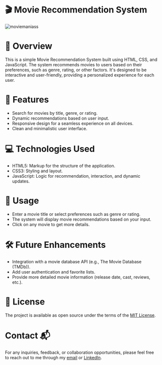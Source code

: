 # 🎬 Movie Recommendation System
![moviemaniass](https://github.com/user-attachments/assets/50c814f5-2b13-444f-8b66-a7917fb91942)

# 📖 Overview
This is a simple Movie Recommendation System built using HTML, CSS, and JavaScript. The system recommends movies to users based on their preferences, such as genre, rating, or other factors. It's designed to be interactive and user-friendly, providing a personalized experience for each user.

# 🚀 Features
- Search for movies by title, genre, or rating.
- Dynamic recommendations based on user input.
- Responsive design for a seamless experience on all devices.
- Clean and minimalistic user interface.

# 💻 Technologies Used
- HTML5: Markup for the structure of the application.
- CSS3: Styling and layout.
- JavaScript: Logic for recommendation, interaction, and dynamic updates.

# 🔧 Usage
- Enter a movie title or select preferences such as genre or rating.
- The system will display movie recommendations based on your input.
- Click on any movie to get more details.

# 🛠 Future Enhancements
- Integration with a movie database API (e.g., The Movie Database (TMDb)).
- Add user authentication and favorite lists.
- Provide more detailed movie information (release date, cast, reviews, etc.).

# 📄 License
The project is available as open source under the terms of the [MIT License](https://github.com/BSKalsi0/Movie_Rec_Website/blob/main/LICENSE).

# Contact 📬
For any inquiries, feedback, or collaboration opportunities, please feel free to reach out to me through my [email](balwindersinghkalsi0@gmail.com) or [LinkedIn](https://www.linkedin.com/in/balwindersinghkalsi/).

